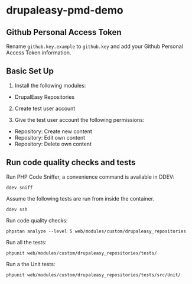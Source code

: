# drupaleasy-pmd-demo

## Github Personal Access Token
Rename `github.key.example` to `github.key` and add your Github Personal Access Token information.

## Basic Set Up

1. Install the following modules:
  - DrupalEasy Repositories

2. Create test user account

3. Give the test user account the following permissions:

  - Repository: Create new content
  - Repository: Edit own content
  - Repository: Delete own content

## Run code quality checks and tests

Run PHP Code Sniffer, a convenience command is available in DDEV:
```
ddev sniff
```

Assume the following tests are run from inside the container.
```
ddev ssh
```

Run code quality checks:
```
phpstan analyze --level 5 web/modules/custom/drupaleasy_repositories
```

Run all the tests:
```
phpunit web/modules/custom/drupaleasy_repositories/tests/
```

Run a the Unit tests:
```
phpunit web/modules/custom/drupaleasy_repositories/tests/src/Unit/
```

